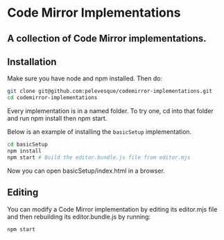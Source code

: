 # Code Mirror Implementations

A collection of Code Mirror implementations.
----------------------------------------------------------------------
## Installation

Make sure you have node and npm installed. Then do:

```bash
git clone git@github.com:pelevesque/codemirror-implementations.git
cd codemirror-implementations
```

Every implementation is in a named folder. To try one, cd into that
folder and run npm install then npm start.

Below is an example of installing the ```basicSetup``` implementation.

```bash
cd basicSetup
npm install
npm start # Build the editor.bundle.js file from editor.mjs
```

Now you can open basicSetup/index.html in a browser.

## Editing

You can modify a Code Mirror implementation by editing its
editor.mjs file and then rebuilding its editor.bundle.js by running:

```bash
npm start
```
